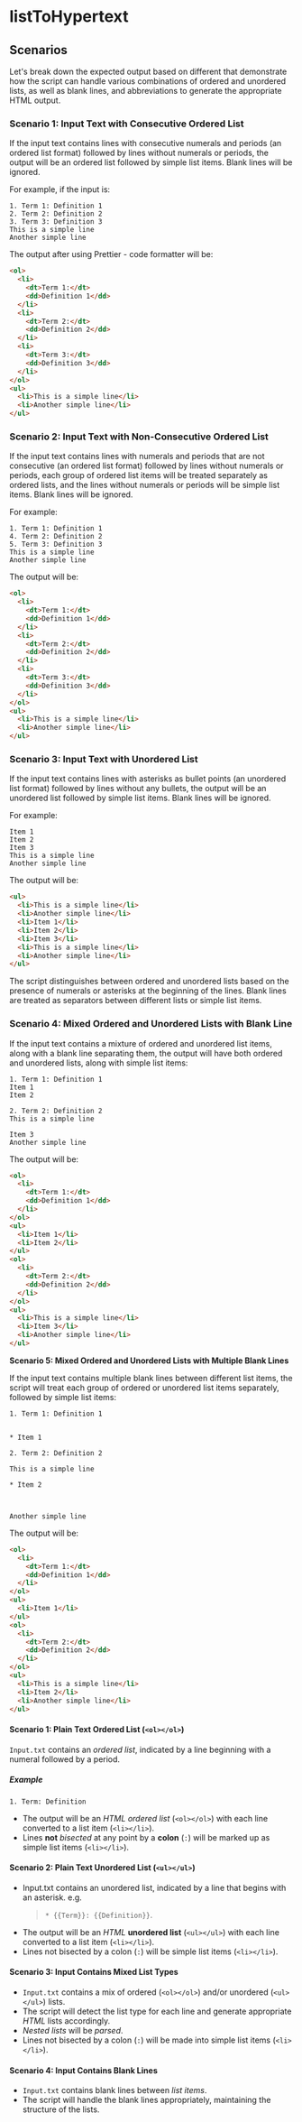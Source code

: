 # listToHypertext

## Scenarios

Let's break down the expected output based on different that demonstrate how the script can handle various combinations of ordered and unordered lists, as well as blank lines, and abbreviations to generate the appropriate HTML output.

### **Scenario 1: Input Text with Consecutive Ordered List**

If the input text contains lines with consecutive numerals and periods (an ordered list format) followed by lines without numerals or periods, the output will be an ordered list followed by simple list items. Blank lines will be ignored.

For example, if the input is:

```plaintext
1. Term 1: Definition 1
2. Term 2: Definition 2
3. Term 3: Definition 3
This is a simple line
Another simple line
```

The output after using Prettier - code formatter will be:

```html
<ol>
  <li>
    <dt>Term 1:</dt>
    <dd>Definition 1</dd>
  </li>
  <li>
    <dt>Term 2:</dt>
    <dd>Definition 2</dd>
  </li>
  <li>
    <dt>Term 3:</dt>
    <dd>Definition 3</dd>
  </li>
</ol>
<ul>
  <li>This is a simple line</li>
  <li>Another simple line</li>
</ul>
```

### **Scenario 2: Input Text with Non-Consecutive Ordered List**

If the input text contains lines with numerals and periods that are not consecutive (an ordered list format) followed by lines without numerals or periods, each group of ordered list items will be treated separately as ordered lists, and the lines without numerals or periods will be simple list items. Blank lines will be ignored.

For example:

```plaintext
1. Term 1: Definition 1
4. Term 2: Definition 2
5. Term 3: Definition 3
This is a simple line
Another simple line
```

The output will be:

```html
<ol>
  <li>
    <dt>Term 1:</dt>
    <dd>Definition 1</dd>
  </li>
  <li>
    <dt>Term 2:</dt>
    <dd>Definition 2</dd>
  </li>
  <li>
    <dt>Term 3:</dt>
    <dd>Definition 3</dd>
  </li>
</ol>
<ul>
  <li>This is a simple line</li>
  <li>Another simple line</li>
</ul>
```

### **Scenario 3: Input Text with Unordered List**

If the input text contains lines with asterisks as bullet points (an unordered list format) followed by lines without any bullets, the output will be an unordered list followed by simple list items. Blank lines will be ignored.

For example:

```plaintext
Item 1
Item 2
Item 3
This is a simple line
Another simple line
```

The output will be:

```html
<ul>
  <li>This is a simple line</li>
  <li>Another simple line</li>
  <li>Item 1</li>
  <li>Item 2</li>
  <li>Item 3</li>
  <li>This is a simple line</li>
  <li>Another simple line</li>
</ul>
```

The script distinguishes between ordered and unordered lists based on the presence of numerals or asterisks at the beginning of the lines. Blank lines are treated as separators between different lists or simple list items.

### **Scenario 4: Mixed Ordered and Unordered Lists with Blank Line**

If the input text contains a mixture of ordered and unordered list items, along with a blank line separating them, the output will have both ordered and unordered lists, along with simple list items:

```plaintext
1. Term 1: Definition 1
Item 1
Item 2

2. Term 2: Definition 2
This is a simple line

Item 3
Another simple line
```

The output will be:

```html
<ol>
  <li>
    <dt>Term 1:</dt>
    <dd>Definition 1</dd>
  </li>
</ol>
<ul>
  <li>Item 1</li>
  <li>Item 2</li>
</ul>
<ol>
  <li>
    <dt>Term 2:</dt>
    <dd>Definition 2</dd>
  </li>
</ol>
<ul>
  <li>This is a simple line</li>
  <li>Item 3</li>
  <li>Another simple line</li>
</ul>
```

**Scenario 5: Mixed Ordered and Unordered Lists with Multiple Blank Lines**

If the input text contains multiple blank lines between different list items, the script will treat each group of ordered or unordered list items separately, followed by simple list items:

```plaintext
1. Term 1: Definition 1


* Item 1

2. Term 2: Definition 2

This is a simple line

* Item 2



Another simple line
```

The output will be:

```html
<ol>
  <li>
    <dt>Term 1:</dt>
    <dd>Definition 1</dd>
  </li>
</ol>
<ul>
  <li>Item 1</li>
</ul>
<ol>
  <li>
    <dt>Term 2:</dt>
    <dd>Definition 2</dd>
  </li>
</ol>
<ul>
  <li>This is a simple line</li>
  <li>Item 2</li>
  <li>Another simple line</li>
</ul>
```

#### **Scenario 1:** Plain Text Ordered List (`<ol></ol>`)

`Input.txt` contains an *ordered list*, indicated by a line beginning with a numeral followed by a period.

##### Example
  
`1. Term: Definition`

- The output will be an *HTML* *ordered list* (`<ol></ol>`) with each line converted to a list item (`<li></li>`).
- Lines **not** *bisected* at any point by a **colon** (`:`) will be marked up as simple list items (`<li></li>`).

#### **Scenario 2:** Plain Text Unordered List (`<ul></ul>`)

- Input.txt contains an unordered list, indicated by a line that begins with an asterisk. e.g.
  > `* {{Term}}: {{Definition}}`.
- The output will be an *HTML* **unordered list** (`<ul></ul>`) with each line converted to a list item (`<li></li>`).
- Lines not bisected by a colon (`:`) will be simple list items (`<li></li>`).

#### **Scenario 3**: Input Contains Mixed List Types

- `Input.txt` contains a mix of ordered (`<ol></ol>`) and/or unordered (`<ul></ul>`) lists.
- The script will detect the list type for each line and generate appropriate *HTML* lists accordingly.
- *Nested lists* will be *parsed*.
- Lines not bisected by a colon (`:`) will be made into simple list items (`<li></li>`).

#### **Scenario 4: Input Contains Blank Lines**

- `Input.txt` contains blank lines between *list items*.
- The script will handle the blank lines appropriately, maintaining the structure of the lists.
